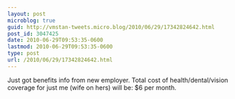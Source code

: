 ```yaml
---
layout: post
microblog: true
guid: http://vmstan-tweets.micro.blog/2010/06/29/17342824642.html
post_id: 3047425
date: 2010-06-29T09:53:35-0600
lastmod: 2010-06-29T09:53:35-0600
type: post
url: /2010/06/29/17342824642.html
---
```

Just got benefits info from new employer. Total cost of health/dental/vision coverage for just me (wife on hers) will be: $6 per month.
